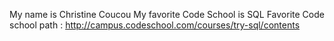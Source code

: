 My name is Christine
Coucou
My favorite Code School is SQL
Favorite Code school path : http://campus.codeschool.com/courses/try-sql/contents

